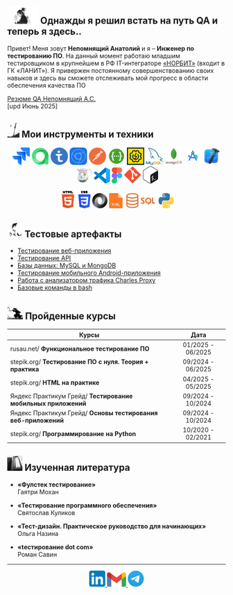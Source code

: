 ## <img src="images/miyamoto-musashi-pray.png" title="Мой путь QA" alt="Мой путь QA" height="40"/> Однажды я решил встать на путь QA и теперь я здесь..

Привет! Меня зовут **Непомнящий Анатолий** и я – **Инженер по тестированию ПО**. На данный момент работаю младшим тестировщиком в крупнейшем в РФ IT-интеграторе <a href="https://www.norbit.ru/">«НОРБИТ»</a> (входит в ГК «ЛАНИТ»). Я привержен постоянному совершенствованию своих навыков и здесь вы сможете отслеживать мой прогресс в области обеспечения качества ПО

<a href="https://drive.google.com/file/d/1dutgSNbgSj-Sck-1xzPiNWrv0r04hGCk/view">Резюме QA Непомнящий А.С.</a>   
[upd Июнь 2025]  

## <img src="images/katana-ravens-vagabond.png" title="Инструменты и техники" alt="Инструменты и техники" height="35"/> Мои инструменты и техники
<p align="center">
  <img src="icons/jira-icon.png" title="Jira" alt="Jira" width="40" height="40"/>
  <img src="icons/allure-testops.png" title="Allure TestOps" alt="Allure TestOps" width="40" height="40"/>
  <img src="icons/testit.png" title="TestIT" alt="TestIT" width="40" height="40"/>
  <img src="icons/chrome-devtools.png" title="Chrome DevTools" alt="Chrome DevTools" width="40" height="40"/>
  <img src="icons/postman.png" title="Postman" alt="Postman" width="40" height="40"/>
  <img src="icons/swagger.png" title="Swagger" alt="Swagger" width="40" height="40"/>
  <img src="icons/soapui.png" title="SoapUI" alt="SoapUI" width="40" height="40"/>
  <img src="icons/mysql.png" title="MySQL" alt="MySQL" width="40" height="40"/>
  <img src="icons/mongodb.png" title="MongoDB" alt="MongoDB" width="40" height="40"/>
  <img src="icons/android-studio.png" title="Android Studio" alt="Android Studio" width="40" height="40"/>
  <img src="icons/xcode.png" title="Xcode" alt="Xcode" width="40" height="40"/>
  <img src="icons/charles-proxy.png" title="Charles Proxy" alt="Charles Proxy" width="40" height="40"/>
  <img src="icons/vscode.png" title="VS Code" alt="VS Code" height="37"/>
  <img src="icons/figma.png" title="Figma" alt="Figma" height="37"/>
  <img src="icons/git.png" title="Git" alt="Git" width="40" height="40"/>
  <img src="icons/bash.png" title="Bash" alt="Bash" height="40"/>
</p>
<p align="center">
  <img src="icons/html5.png" title="HTML5" alt="HTML5" height="40"/>
  <img src="icons/css3.png" title="CSS3" alt="CSS3" height="40"/>
  <img src="icons/json.png" title="JSON" alt="JSON" width="35" height="35"/>
  <img src="icons/xml.png" title="XML" alt="XML" height="35"/>
  <img src="icons/sql.png" title="SQL" alt="SQL" height="35"/>
  <img src="icons/python.svg" title="Python" alt="Python" width="35" height="35"/>
</p>  

## <img src="images/koi-carassius-auratus.png" title="Тестовые артефакты" alt="Тестовые артефакты" height="35"/> Тестовые артефакты
<ul>
  <li><a href="https://github.com/AnatoliyNepom/Web-application-testing">Тестирование веб-приложения</a></li>
  <li><a href="https://github.com/AnatoliyNepom/API-testing-of-Web-application">Тестирование API</a></li>
  <li><a href="https://github.com/AnatoliyNepom/Data-bases-testing-SQL-NoSQL">Базы данных: MySQL и MongoDB</a></li>
  <li><a href="https://github.com/AnatoliyNepom/Mobile-android-testing">Тестирование мобильного Android-приложения</a></li>
  <li><a href="https://github.com/AnatoliyNepom/Using-CharlesProxy">Работа с анализатором трафика Charles Proxy</a></li>
  <li><a href="https://github.com/AnatoliyNepom/Bash-basic">Базовые команды в bash</a></li>
</ul>  

## <img src="images/vagabond-water-sword.png" height="35"/> Пройденные курсы
| Курсы                                                           | Дата              |
| ----------------------------------------------------------------| :---------------: |
| rusau.net/ **Функциональное тестирование ПО**                   | 01/2025 - 06/2025 |
| stepik.org/ **Тестирование ПО с нуля. Теория + практика**       | 09/2024 - 06/2025 |
| stepik.org/ **HTML на практике**                                | 04/2025 - 05/2025 |
| Яндекс Практикум Грейд/ **Тестирование мобильных приложений**   | 09/2024 - 10/2024 |
| Яндекс Практикум Грейд/ **Основы тестирования веб-приложений**  | 09/2024 - 10/2024 |
| stepik.org/ **Программирование на Python**                      | 10/2020 - 02/2021 |

## <img src="images/scrolls.jpeg" height="35"/> Изученная литература
- **«Фулстек тестирование»**  
  Гаятри Мохан  

- **«Тестирование программного обеспечения»**  
  Святослав Куликов  
  
- **«Тест-дизайн. Практическое руководство для начинающих»**  
  Ольга Назина

- **«tестирование dot com»**  
  Роман Савин 

---
  
<p align="center">
  <a href="">
    <img src="icons/linkedin.png" alt="LinkedIn" width="37" height="37"/>
  </a>
  <a href="mailto:tnepom1@gmail.com">
    <img src="icons/gmail.svg" alt="Gmail" height="33"/>
  </a>
  <a href="https://t.me/cyberb1rd">
    <img src="icons/telegram.png" alt="Telegram" height="37"/>
  </a>
</p>  
